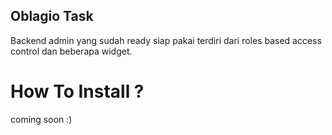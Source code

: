 ## Oblagio Task 
Backend admin yang sudah ready siap pakai terdiri dari roles based access control dan beberapa widget.

# How To Install ? 
coming soon :)


